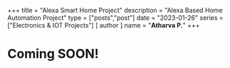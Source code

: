 +++
title = "Alexa Smart Home Project"
description = "Alexa Based Home Automation Project"
type = ["posts","post"]
date = "2023-01-26"
series = ["Electronics & IOT Projects"]
[ author ]
  name = "**Atharva P.**"
+++

# **Coming SOON!**